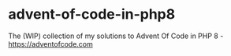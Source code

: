 # advent-of-code-in-php8
The (WIP) collection of my solutions to Advent Of Code in PHP 8 - https://adventofcode.com
